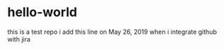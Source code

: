 # hello-world
this is a test repo
i add this line on May 26, 2019 when i integrate github with jira
